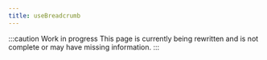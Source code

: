 ```yaml
---
title: useBreadcrumb
---
```


:::caution Work in progress
This page is currently being rewritten and is not complete or may have missing information.
:::